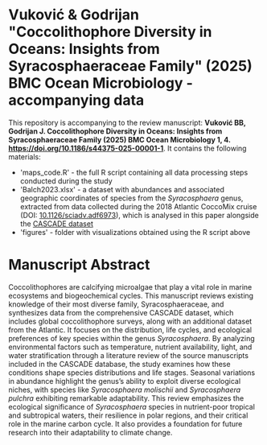 # Vuković & Godrijan "Coccolithophore Diversity in Oceans: Insights from Syracosphaeraceae Family" (2025) BMC Ocean Microbiology - accompanying data

This repository is accompanying to the review manuscript:
**Vuković BB, Godrijan J. Coccolithophore Diversity in Oceans: Insights from Syracosphaeraceae Family (2025) BMC Ocean Microbiology 1, 4. https://doi.org/10.1186/s44375-025-00001-1**.
It contains the following materials:
- 'maps_code.R' - the full R script containing all data processing steps conducted during the study 
- 'Balch2023.xlsx' - a dataset with abundances and associated geographic coordinates of species from the *Syracosphaera* genus, extracted from data collected during the 2018 Atlantic CoccoMix cruise (DOI: [10.1126/sciadv.adf6973](https://www.science.org/doi/10.1126/sciadv.adf6973)), which is analysed in this paper alongside the [CASCADE dataset](https://zenodo.org/records/13919889)
- 'figures' - folder with visualizations obtained using the R script above


# Manuscript Abstract
Coccolithophores are calcifying microalgae that play a vital role in marine ecosystems and biogeochemical cycles. This manuscript reviews existing knowledge of their most diverse family, Syracosphaeraceae, and synthesizes data from the comprehensive CASCADE dataset, which includes global coccolithophore surveys, along with an additional dataset from the Atlantic. It focuses on the distribution, life cycles, and ecological preferences of key species within the genus *Syracosphaera*. By analyzing environmental factors such as temperature, nutrient availability, light, and water stratification through a literature review of the source manuscripts included in the CASCADE database, the study examines how these conditions shape species distributions and life stages. Seasonal variations in abundance highlight the genus’s ability to exploit diverse ecological niches, with species like *Syracosphaera molischii* and *Syracosphaera pulchra* exhibiting remarkable adaptability. This review emphasizes the ecological significance of *Syracosphaera* species in nutrient-poor tropical and subtropical waters, their resilience in polar regions, and their critical role in the marine carbon cycle. It also provides a foundation for future research into their adaptability to climate change.
